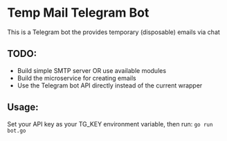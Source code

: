# Temp Mail Telegram Bot
This is a Telegram bot the provides temporary (disposable) emails via chat


## TODO:
- Build simple SMTP server OR use available modules
- Build the microservice for creating emails
- Use the Telegram bot API directly instead of the current wrapper


## Usage:
Set your API key as your TG_KEY environment variable, then run: `go run bot.go`

